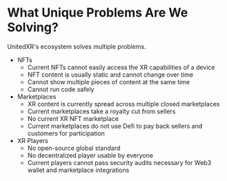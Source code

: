 # What Unique Problems Are We Solving?

UnitedXR's ecosystem solves multiple problems.

* NFTs
  * Current NFTs cannot easily access the XR capabilities of a device
  * NFT content is usually static and cannot change over time
  * Cannot show multiple pieces of content at the same time
  * Cannot run code safely
* Marketplaces
  * XR content is currently spread across multiple closed marketplaces
  * Current marketplaces take a royalty cut from sellers
  * No current XR NFT marketplace
  * Current marketplaces do not use Defi to pay back sellers and customers for participation
* XR Players
  * No open-source global standard
  * No decentralized player usable by everyone
  * Current players cannot pass security audits necessary for Web3 wallet and marketplace integrations
